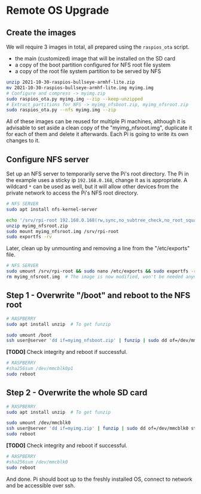 # Remote OS Upgrade

## Create the images
We will require 3 images in total, all prepared using the `raspios_ota` script.
- the main (customized) image that will be installed on the SD card
- a copy of the boot partition configured for NFS root file system
- a copy of the root file system partition to be served by NFS
```bash
unzip 2021-10-30-raspios-bullseye-armhf-lite.zip
mv 2021-10-30-raspios-bullseye-armhf-lite.img myimg.img
# Configure and compress -> myimg.zip
sudo raspios_ota.py myimg.img --zip --keep-unzipped
# Extract partitions for NFS -> myimg_nfsboot.zip, myimg_nfsroot.zip
sudo raspios_ota.py --nfs myimg.img --zip
```
All of these images can be reused for multiple Pi machines, although it is
advisable to set aside a clean copy of the "myimg_nfsroot.img", duplicate it
for each of them and delete it afterwards. Each Pi is going to write its own
changes to it.

## Configure NFS server
Set up an NFS server to temporarily serve the Pi's root directory. The Pi in
the example uses a sticky ip `192.168.0.168`, change it as is appropriate.
A wildcard `*` can be used as well, but it will allow other
devices from the private network to access the Pi's NFS root directory.
```bash
# NFS SERVER
sudo apt install nfs-kernel-server

echo '/srv/rpi-root 192.168.0.168(rw,sync,no_subtree_check,no_root_squash)' >> /etc/exports
unzip myimg_nfsroot.zip
sudo mount myimg_nfsroot.img /srv/rpi-root
sudo exportfs -rv
```

Later, clean up by unmounting and removing a line from the "/etc/exports" file.
```bash
# NFS SERVER
sudo umount /srv/rpi-root && sudo nano /etc/exports && sudo exportfs -rv
rm myimg_nfsroot.img  # The image is now modified, won't be needed anymore
```

## Step 1 - Overwrite "/boot" and reboot to the NFS root
```bash
# RASPBERRY
sudo apt install unzip  # To get funzip

sudo umount /boot
ssh user@server 'dd if=myimg_nfsboot.zip' | funzip | sudo dd of=/dev/mmcblk0p1 status=progress
```
**[TODO]** Check integrity and reboot if successful.
```bash
# RASPBERRY
#sha256sum /dev/mmcblk0p1
sudo reboot
```

## Step 2 - Overwrite the whole SD card
```bash
# RASPBERRY
sudo apt install unzip  # To get funzip

sudo umount /dev/mmcblk0
ssh user@server 'dd if=myimg.zip' | funzip | sudo dd of=/dev/mmcblk0 status=progress
sudo reboot
```
**[TODO]** Check integrity and reboot if successful.
```bash
# RASPBERRY
#sha256sum /dev/mmcblk0
sudo reboot
```
And done. Pi should boot up to the freshly installed OS, connect to
network and be accessible over ssh.
